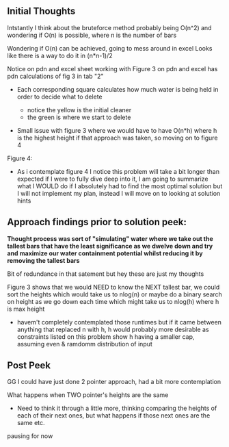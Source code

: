 ## Initial Thoughts

Intstantly I think about the bruteforce method probably being O(n^2) and wondering if O(n) is possible, where n is the number of bars

Wondering if O(n) can be achieved, going to mess around in excel
Looks like there is a way to do it in (n*n-1)/2


Notice on pdn and excel sheet working with Figure 3 on pdn and excel has pdn calculations of fig 3 in tab "2"
- Each corresponding square calculates how much water is being held in order to decide what to delete
  - notice the yellow is the initial cleaner
  - the green is where we start to delete

- Small issue with figure 3 where we would have to have O(n*h) where h is the highest height if that approach was taken, so moving on to figure 4


Figure 4:
- As i contemplate figure 4 I notice this problem will take a bit longer than expected if I were to fully dive deep into it, I am going to summarize what I WOULD do if I absolutely had to find the most optimal solution but I will not implement my plan, instead I will move on to looking at solution hints


## Approach findings prior to solution peek:

**Thought process was sort of "simulating" water where we take out the tallest bars that have the least significance as we dwelve down and try and maximize our water containment potential whilst reducing it by removing the tallest bars**

Bit of redundance in that satement but hey these are just my thoughts

Figure 3 shows that we would NEED to know the NEXT tallest bar, we could sort the heights which would take us to nlog(n) or maybe do a binary search on height as we go down each time which might take us to nlog(h) where h is max height
- havem't completely contemplated those runtimes but if it came between anything that replaced n with h, h would probably more desirable as constraints listed on this problem show h having a smaller cap, assuming even & ramdomm distribution of input


## Post Peek
GG I could have just done 2 pointer approach, had a bit more contemplation

What happens when TWO pointer's heights are the same
- Need to think it through a little more, thinking comparing the heights of each of their next ones, but what happens if those next ones are the same etc.

 pausing for now